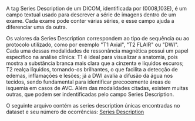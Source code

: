 A tag Series Description de um DICOM, identificada por (0008,103E), é um campo textual usado para descrever a série de imagens dentro de um exame. Cada exame pode conter várias séries, e esse campo ajuda a diferenciar uma da outra.

Os valores da Series Description correspondem ao tipo de sequência ou ao protocolo utilizado, como por exemplo "T1 Axial", "T2 FLAIR" ou "DWI". Cada uma dessas modalidades de ressonância magnética possui um papel específico na análise clínica: T1 é ideal para visualizar a anatomia, pois mostra a substância branca mais clara que a cinzenta e líquidos escuros; T2 realça líquidos, tornando-os brilhantes, o que facilita a detecção de edemas, inflamações e lesões; já a DWI avalia a difusão da água nos tecidos, sendo fundamental para identificar precocemente áreas de isquemia em casos de AVC. Além das modalidades citadas, existem muitas outras, que podem ser indentificadas pelo campo Series Description.

O seguinte arquivo contém as series description únicas encontradas no dataset e seu número de ocorrências: [Series Description](https://github.com/Lucas-Junqueira/MRI/blob/main/caracterizacao/series_description/unique_sequences%20-%20unique_sequences.csv)